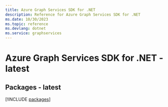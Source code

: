 ```yaml
---
title: Azure Graph Services SDK for .NET
description: Reference for Azure Graph Services SDK for .NET
ms.date: 10/30/2023
ms.topic: reference
ms.devlang: dotnet
ms.service: graphservices
---
```

# Azure Graph Services SDK for .NET - latest
## Packages - latest
[!INCLUDE [packages](graph-services-index.md)]